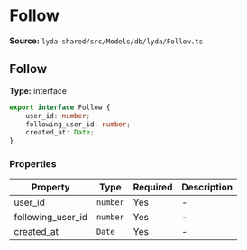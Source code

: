 # Follow

**Source:** `lyda-shared/src/Models/db/lyda/Follow.ts`

## Follow

**Type:** interface

```typescript
export interface Follow {
    user_id: number;
    following_user_id: number;
    created_at: Date;
}
```

### Properties

| Property | Type | Required | Description |
|----------|------|----------|-------------|
| user_id | `number` | Yes | - |
| following_user_id | `number` | Yes | - |
| created_at | `D​a​t​e` | Yes | - |

